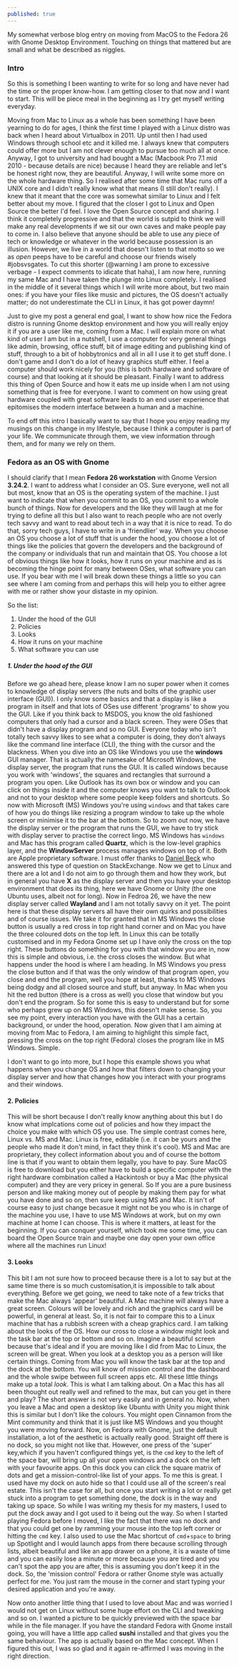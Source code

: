 ```yaml
---
published: true
---
```

My somewhat verbose blog entry on moving from MacOS to the Fedora 26 with Gnome Desktop Environment. Touching on things that mattered but are small and what be described as niggles. 

### Intro

So this is something I been wanting to write for so long and have never had the time or the proper know-how. I am getting closer to that now and I want to start. This will be piece meal in the beginning as I try get myself writing everyday. 

Moving from Mac to Linux as a whole has been something I have been yearning to do for ages, I think the first time I played with a Linux distro was back when I heard about Virtualbox in 2011. Up until then I had used Windows through school etc and it killed me. I always knew that computers could offer more but I am not clever enough to pursue too much all at once. Anyway, I got to university and had bought a Mac (Macbook Pro 7.1 mid 2010 - because details are nice) because I heard they are reliable and let's be honest right now, they are beautiful. Anyway, I will write some more on the whole hardware thing. So I realised after some time that Mac runs off a UNIX core and I didn't really know what that means (I still don't really). I knew that it meant that the core was somewhat similar to Linux and I felt better about my move. I figured that the closer I got to Linux and Open Source the better I'd feel. I love the Open Source concept and sharing. I think it completely progressive and that the world is sutpid to think we will make any real developments if we sit our own caves and make people pay to come in. I also believe that anyone should be able to use any piece of tech or knowledge or whatever in the world because possession is an illusion. However, we live in a world that doesn't listen to that motto so we as *open* peeps have to be careful and choose our friends wisely #jobsvsgates. To cut this shorter (@warning I am prone to excessive verbage - I expect comments to idicate that haha), I am now here, running my same Mac and I have taken the plunge into Linux completely. I realised in the middle of it several things which I will write more about, but two main ones: if you have your files like music and pictures, the OS doesn't actually matter; do not underestimate the CLI in Linux, it has got power daymn! 

Just to give my post a general end goal, I want to show how nice the Fedora distro is running Gnome desktop environment and how you will really enjoy it if you are a user like me, coming from a Mac. I will explain more on what kind of user I am but in a nutshell, I use a computer for very general things like admin, browsing, office stuff, bit of image editing and publishing kind of stuff, through to a bit of hobbytronics and all in all I use it to get stuff done. I don't game and I don't do a lot of heavy graphics stuff either. I feel a computer should work nicely for you (this is both hardware and software of course) and that looking at it should be pleasant. Finally I want to address this thing of Open Source and how it eats me up inside when I am not using something that is free for everyone. I want to comment on how using great hardware coupled with great software leads to an end user experience that epitomises the modern interface between a human and a machine.

To end off this intro I basically want to say that I hope you enjoy reading my musings on this change in my lifestyle, because I think a computer is part of your life. We communicate through them, we view information through them, and for many we rely on them. 

### Fedora as an OS with Gnome

I should clarify that I mean __Fedora 26 workstation__ with Gnome Version **3.24.2**. I want to address what I consider an OS. Sure everyone, well not all but most, know that an OS is the operating system of the machine. I just want to indicate that when you commit to an OS, you commit to a whole bunch of things. Now for developers and the like they will laugh at me for trying to define all this but I also want to reach people who are not overly tech savvy and want to read about tech in a way that it is nice to read. To do that, sorry tech guys, I have to write in a 'friendlier' way. When you choose an OS you choose a lot of stuff that is under the hood, you choose a lot of things like the policies that govern the developers and the background of the company or individuals that run and maintain that OS. You choose a lot of obvious things like how it looks, how it runs on your machine and as is becoming the hinge point for many between OSes, what software you can use. If you bear with me I will break down these things a little so you can see where I am coming from and perhaps this will help you to either agree with me or rather show your distaste in my opinion. 

So the list:
1. Under the hood of the GUI
2. Policies
3. Looks
4. How it runs on your machine
5. What software you can use

##### 1. Under the hood of the GUI

Before we go ahead here, please know I am no super power when it comes to knowledge of display servers (the nuts and bolts of the graphic user interface (GUI)). I only know some basics and that a display is like a program in itself and that lots of OSes use different 'programs' to show you the GUI. Like if you think back to MSDOS, you know the old fashioned computers that only had a cursor and a black screen. They were OSes that didn't have a display program and so no GUI. Everyone today who isn't totally tech savvy likes to see what a computer is doing, they don't always like the command line interface (CLI), the thing with the cursor and the blackness. When you dive into an OS like Windows you use the **windows** GUI manager. That is actually the namesake of Microsoft Windows, the display server, the program that runs the GUI. It is called windows because you work with 'windows', the squares and rectangles that surround a program you open. Like Outlook has its own box or window and you can click on things inside it and the computer knows you want to talk to Outlook and not to your desktop where some people keep folders and shortcuts. So now with Microsoft (MS) Windows you're using ``windows`` and that takes care of how you do things like resizing a program window to take up the whole screen or minimise it to the bar at the bottom. So to zoom out now, we have the display server or the program that runs the GUI, we have to try stick with display server to practise the correct lingo. MS Windows has ``windows`` and Mac has this program called **Quartz**, which is the low-level graphics layer, and the **WindowServer** process manages windows on top of it. Both are Apple proprietary software. I must offer thanks to [Daniel Beck](https://superuser.com/users/22317/daniel-beck) who answered this type of question on StackExchange. Now we get to Linux and there are a lot and I do not aim to go through them and how they work, but in general you have **X** as the display server and then you have your desktop environment that does its thing, here we have Gnome or Unity (the one Ubuntu uses, albeit not for long). Now in Fedroa 26, we have the new display server called **Wayland** and I am not totally savvy on it yet. The point here is that these display servers all have their own quirks and possibilities and of course issues. We take it for granted that in MS Windows the close button is usually a red cross in top right hand corner and on Mac you have the three coloured dots on the top left. In Linux this can be totally customised and in my Fedora Gnome set up I have only the cross on the top right. These buttons do something for you with that window you are in, now this is simple and obvious, i.e. the cross closes the window. But what happens under the hood is where I am heading. In MS Windows you press the close button and if that was the only window of that program open, you close and end the program, well you hope at least, thanks to MS Windows being dodgy and all closed source and stuff, but anyway. In Mac when you hit the red button (there is a cross as well) you close that window but you don't end the program. So for some this is easy to understand but for some who perhaps grew up on MS Windows, this doesn't make sense. So, you see my point, every interaction you have with the GUI has a certain background, or under the hood, operation. Now given that I am aiming at moving from Mac to Fedora, I am aiming to highlight this simple fact, pressing the cross on the top right (Fedora) closes the program like in MS Windows. Simple. 

I don't want to go into more, but I hope this example shows you what happens when you change OS and how that filters down to changing your display server and how that changes how you interact with your programs and their windows.

#### 2. Policies

This will be short because I don't really know anything about this but I do know what implcations come out of policies and how they impact the choice you make with which OS you use. The simple contrast comes here, Linux vs. MS and Mac. Linux is free, editable (i.e. it can be yours and the people who made it don't mind, in fact they think it's cool). MS and Mac are proprietary, they collect information about you and of course the bottom line is that if you want to obtain them legally, you have to pay. Sure MacOS is free to download but you either have to build a specific computer with the right hardware combination called a Hackintosh or buy a Mac (the physical computer) and they are very pricey in general. So If you are a pure business person and like making money out of people by making them pay for what you have done and so on, then sure keep using MS and Mac. It isn't of course easy to just change becasue it might not be you who is in charge of the machine you use, I have to use MS Windows at work, but on my own machine at home I can choose. This is where it matters, at least for the beginning. If you can conquer yourself, which took me some time, you can board the Open Source train and maybe one day open your own office where all the machines run Linux! 

#### 3. Looks

This bit I am not sure how to proceed because there is a lot to say but at the same time there is so much customisation,it is impossible to talk about everything. Before we get going, we need to take note of a few tricks that make the Mac always 'appear' beautiful. A Mac machine will always have a great screen. Colours will be lovely and rich and the graphics card will be powerful, in general at least. So, it is not fair to compare this to a Linux machine that has a rubbish screen with a cheap graphics card. I am talking about the looks of the OS. How our cross to close a window might look and the task bar at the top or bottom and so on. Imagine a beautiful screen because that's ideal and if you are moving like I did from Mac to Linux, the screen will be great. When you look at a desktop you as a person will like certain things. Coming from Mac you will know the task bar at the top and the dock at the bottom. You will know of mission control and the dashboard and the whole swipe between full screen apps etc. All these little things make up a total _look_. This is what I am talking about. On a Mac this has all been thought out really well and refined to the max, but can you get in there and play? The short answer is not very easily and in general _no_. Now, when you leave a Mac and open a desktop like Ubuntu with Unity you might think this is similar but I don't like the colours. You might open Cinnamon from the Mint community and think that it is just like MS Windows and you thought you were moving forward. Now, on Fedora with Gnome, just the default installation, a lot of the aesthetic is actually really good. Straight off there is no dock, so you might not like that. However, one press of the 'super' key,which if you haven't configured things yet, is the ``cmd`` key to the left of the space bar, will bring up all your open windows and a dock on the left with your favourite apps. On this dock you can click the square matrix of dots and get a mission-control-like list of your apps. To me this is great. I used have my dock on auto hide so that I could use all of the screen's real estate. This isn't the case for all, but once you start writing a lot or really get stuck into a program to get something done, the dock is in the way and taking up space. So while I was writing my thesis for my masters, I used to put the dock away and I got used to it being out the way. So when I started playing Fedora before I moved, I like the fact that there was no dock and that you could get one by ramming your mouse into the top left corner or hitting the ``cmd`` key. I also used to use the Mac shortcut of ``cmd``+``space`` to bring up Spotlight and I would launch apps from there because scrolling through lists, albeit beautiful and like an app drawer on a phone, it is a waste of time and you can easily lose a minute or more because you are tired and you can't spot the app you are after, this is assuming you don't keep it in the dock. So, the 'mission control' Fedora or rather Gnome style was actually perfect for me. You just ram the mouse in the corner and start typing your desired application and you're away. 

Now onto another little thing that I used to love about Mac and was worried I would not get on Linux without some huge effort on the CLI and tweaking and so on. I wanted a picture to be quickly previewed with the space bar while in the file manager. If you have the standard Fedora with Gnome install going, you will have a little app called **sushi** installed and that gives you the same behaviour. The app is actually based on the Mac concept. When I figured this out, I was so glad and it again re-affirmed I was moving in the right direction.
